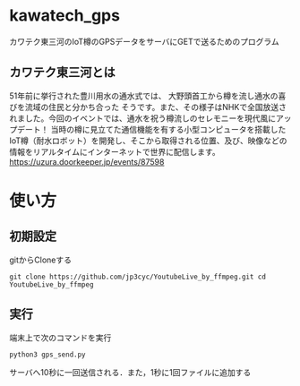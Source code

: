 # kawatech_gps
カワテク東三河のIoT樽のGPSデータをサーバにGETで送るためのプログラム

## カワテク東三河とは
51年前に挙行された豊川用水の通水式では、 大野頭首工から樽を流し通水の喜びを流域の住民と分かち合った そうです。また、その様子はNHKで全国放送されました。今回のイベントでは、通水を祝う樽流しのセレモニーを現代風にアップデート！
当時の樽に見立てた通信機能を有する小型コンピュータを搭載した IoT樽（耐水ロボット）を開発し、そこから取得される位置、及び、映像などの情報をリアルタイムにインターネットで世界に配信します。
https://uzura.doorkeeper.jp/events/87598


# 使い方
## 初期設定
gitからCloneする
```
git clone https://github.com/jp3cyc/YoutubeLive_by_ffmpeg.git cd YoutubeLive_by_ffmpeg
```


## 実行
端末上で次のコマンドを実行
```
python3 gps_send.py
```
サーバへ10秒に一回送信される．また，1秒に1回ファイルに追加する
